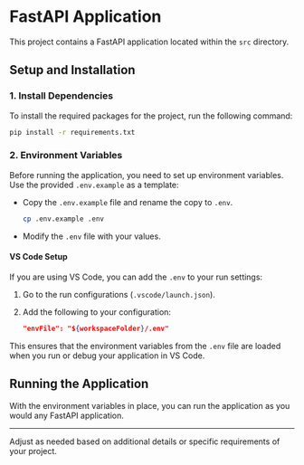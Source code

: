 
# FastAPI Application

This project contains a FastAPI application located within the `src` directory.

## Setup and Installation

### 1. Install Dependencies

To install the required packages for the project, run the following command:

```bash
pip install -r requirements.txt
```

### 2. Environment Variables

Before running the application, you need to set up environment variables. Use the provided `.env.example` as a template:

- Copy the `.env.example` file and rename the copy to `.env`.
  
    ```bash
    cp .env.example .env
    ```

- Modify the `.env` file with your values.

#### VS Code Setup

If you are using VS Code, you can add the `.env` to your run settings:

1. Go to the run configurations (`.vscode/launch.json`).
2. Add the following to your configuration:

    ```json
    "envFile": "${workspaceFolder}/.env"
    ```

This ensures that the environment variables from the `.env` file are loaded when you run or debug your application in VS Code.

## Running the Application

With the environment variables in place, you can run the application as you would any FastAPI application.

---

Adjust as needed based on additional details or specific requirements of your project.